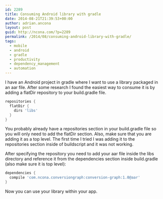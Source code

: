 ```yaml
---
id: 2289
title: Consuming Android library with gradle
date: 2014-08-21T21:39:53+00:00
author: adrian.ancona
layout: post
guid: http://ncona.com/?p=2289
permalink: /2014/08/consuming-android-library-with-gradle/
tags:
  - mobile
  - android
  - gradle
  - productivity
  - dependency_management
  - automation
---
```

I have an Android project in gradle where I want to use a library packaged in an aar file. After some research I found the easiest way to consume it is by adding a flatDir repository to your build.gradle file.

```groovy
repositories {
  flatDir {
    dirs 'libs'
  }
}
```

You probably already have a repositories section in your build.gradle file so you will only need to add the flatDir section. Also, make sure that you are adding it as a top level. The first time I tried I was adding it to the repositories section inside of buildscript and it was not working.

After specifying the repository you need to add your aar file inside the libs directory and reference it from the dependencies section inside build.gradle (also make sure it is top level):

```groovy
dependencies {
  compile 'com.ncona.conversiongraph:conversion-graph:1.0@aar'
}
```

Now you can use your library within your app.

<!--more-->
